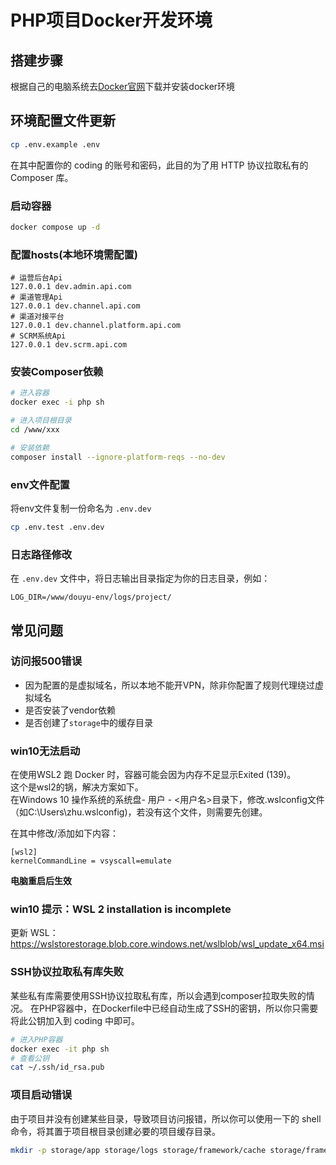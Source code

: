 # PHP项目Docker开发环境

## 搭建步骤
根据自己的电脑系统去[Docker官网](https://www.docker.com)下载并安装docker环境

## 环境配置文件更新

```bash
cp .env.example .env
```
在其中配置你的 coding 的账号和密码，此目的为了用 HTTP 协议拉取私有的 Composer 库。

### 启动容器
```bash
docker compose up -d
```

### 配置hosts(本地环境需配置)
```text
# 运营后台Api
127.0.0.1 dev.admin.api.com
# 渠道管理Api
127.0.0.1 dev.channel.api.com
# 渠道对接平台
127.0.0.1 dev.channel.platform.api.com
# SCRM系统Api
127.0.0.1 dev.scrm.api.com
```

### 安装Composer依赖
```bash
# 进入容器
docker exec -i php sh

# 进入项目根目录
cd /www/xxx

# 安装依赖
composer install --ignore-platform-reqs --no-dev
```

### env文件配置
将env文件复制一份命名为 `.env.dev`
```bash
cp .env.test .env.dev
```

### 日志路径修改
在 `.env.dev` 文件中，将日志输出目录指定为你的日志目录，例如：
```text
LOG_DIR=/www/douyu-env/logs/project/
```



## 常见问题

### 访问报500错误
- 因为配置的是虚拟域名，所以本地不能开VPN，除非你配置了规则代理绕过虚拟域名
- 是否安装了vendor依赖
- 是否创建了`storage`中的缓存目录

### win10无法启动
在使用WSL2 跑 Docker 时，容器可能会因为内存不足显示Exited (139)。  
这个是wsl2的锅，解决方案如下。  
在Windows 10 操作系统的系统盘- 用户 - <用户名>目录下，修改.wslconfig文件（如C:\Users\zhu.wslconfig)，若没有这个文件，则需要先创建。

在其中修改/添加如下内容：
```text
[wsl2]
kernelCommandLine = vsyscall=emulate
```
**电脑重启后生效**

### win10 提示：WSL 2 installation is incomplete
更新 WSL：https://wslstorestorage.blob.core.windows.net/wslblob/wsl_update_x64.msi

### SSH协议拉取私有库失败
某些私有库需要使用SSH协议拉取私有库，所以会遇到composer拉取失败的情况。
在PHP容器中，在Dockerfile中已经自动生成了SSH的密钥，所以你只需要将此公钥加入到 coding 中即可。

```bash
# 进入PHP容器
docker exec -it php sh
# 查看公钥
cat ~/.ssh/id_rsa.pub
```

### 项目启动错误
由于项目并没有创建某些目录，导致项目访问报错，所以你可以使用一下的 shell 命令，将其置于项目根目录创建必要的项目缓存目录。
```bash
mkdir -p storage/app storage/logs storage/framework/cache storage/framework/sessions storage/framework/views storage/framework/testing
```
